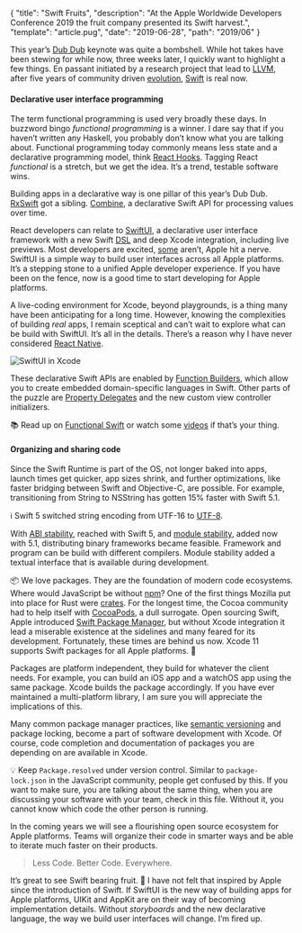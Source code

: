 {
  "title": "Swift Fruits",
  "description": "At the Apple Worldwide Developers Conference 2019 the fruit company presented its Swift harvest.",
  "template": "article.pug",
  "date": "2019-06-28",
  "path": "2019/06"
}

This year’s [Dub Dub](https://developer.apple.com/wwdc19/) keynote was quite a bombshell. While hot takes have been stewing for while now, three weeks later, I quickly want to highlight a few things. En passant initiated by a research project that lead to [LLVM](https://llvm.org), after five years of community driven [evolution](https://apple.github.io/swift-evolution/), [Swift](https://swift.org) is real now.

#### Declarative user interface programming

The term functional programming is used very broadly these days. In buzzword bingo *functional programming* is a winner. I dare say that if you haven’t written any Haskell, you probably don’t know what you are talking about. Functional programming today commonly means less state and a declarative programming model, think [React Hooks](https://reactjs.org/docs/hooks-intro.html). Tagging React *functional* is a stretch, but we get the idea. It’s a trend, testable software wins.

Building apps in a declarative way is one pillar of this year’s Dub Dub. [RxSwift](https://github.com/ReactiveX/RxSwift) got a sibling. [Combine](https://developer.apple.com/documentation/combine), a declarative Swift API for processing values over time.

React developers can relate to [SwiftUI](https://developer.apple.com/xcode/swiftui/), a declarative user interface framework with a new Swift [DSL](https://forums.swift.org/t/important-evolution-discussion-of-the-new-dsl-feature-behind-swiftui/25168) and deep Xcode integration, including live previews. Most developers are excited, [some](https://twitter.com/monkeydom/status/1144172782344986624) aren’t, Apple hit a nerve. SwiftUI is a simple way to build user interfaces across all Apple platforms. It’s a stepping stone to a unified Apple developer experience. If you have been on the fence, now is a good time to start developing for Apple platforms.

A live-coding environment for Xcode, beyond playgrounds, is a thing many have been anticipating for a long time. However, knowing the complexities of building *real* apps, I remain sceptical and can’t wait to explore what can be build with SwiftUI. It’s all in the details. There’s a reason why I have never considered [React Native](https://facebook.github.io/react-native/).

![SwiftUI in Xcode](/img/wwdc19/swiftui@1x.jpg "Xcode 11")

These declarative Swift APIs are enabled by [Function Builders](https://github.com/apple/swift-evolution/blob/9992cf3c11c2d5e0ea20bee98657d93902d5b174/proposals/XXXX-function-builders.md), which allow you to create embedded domain-specific languages in Swift. Other parts of the puzzle are [Property Delegates](https://github.com/apple/swift-evolution/blob/master/proposals/0258-property-delegates.md) and the new custom view controller initializers.

📚 Read up on [Functional Swift](https://t.co/NkYwU3LE42) or watch some [videos](https://www.pointfree.co) if that’s your thing.

#### Organizing and sharing code

Since the Swift Runtime is part of the OS, not longer baked into apps, launch times get quicker, app sizes shrink, and further optimizations, like faster bridging between Swift and Objective-C, are possible. For example, transitioning from String to NSString has gotten 15% faster with Swift 5.1.

ℹ Swift 5 switched string encoding from UTF-16 to [UTF-8](https://swift.org/blog/utf8-string/).

With [ABI stability](https://swift.org/blog/abi-stability-and-more/), reached with Swift 5, and [module stability](https://forums.swift.org/t/plan-for-module-stability/14551), added now with 5.1, distributing binary frameworks became feasible. Framework and program can be build with different compilers. Module stability added a textual interface that is available during development.

📦 We love packages. They are the foundation of modern code ecosystems. Where would JavaScript be without [npm](https://www.npmjs.com)? One of the first things Mozilla put into place for Rust were [crates](https://crates.io). For the longest time, the Cocoa community had to help itself with [CocoaPods](https://cocoapods.org), a dull surrogate. Open sourcing Swift, Apple introduced [Swift Package Manager](https://github.com/apple/swift-package-manager), but without Xcode integration it lead a miserable existence at the sidelines and many feared for its development. Fortunately, these times are behind us now. Xcode 11 supports Swift packages for all Apple platforms. 🍾

Packages are platform independent, they build for whatever the client needs. For example, you can build an iOS app and a watchOS app using the same package. Xcode builds the package accordingly. If you have ever maintained a multi-platform library, I am sure you will appreciate the implications of this.

Many common package manager practices, like [semantic versioning](https://semver.org) and package locking, become a part of software development with Xcode. Of course, code completion and documentation of packages you are depending on are available in Xcode.

💡 Keep `Package.resolved` under version control. Similar to `package-lock.json` in the JavaScript community, people get confused by this. If you want to make sure, you are talking about the same thing, when you are discussing your software with your team, check in this file. Without it, you cannot know which code the other person is running.

In the coming years we will see a flourishing open source ecosystem for Apple platforms. Teams will organize their code in smarter ways and be able to iterate much faster on their products.

> Less Code. Better Code. Everywhere.

It’s great to see Swift bearing fruit. 🍒 I have not felt that inspired by Apple since the introduction of Swift. If SwiftUI is the new way of building apps for Apple platforms, UIKit and AppKit are on their way of becoming implementation details. Without *storyboards* and the new declarative language, the way we build user interfaces will change. I’m fired up.
